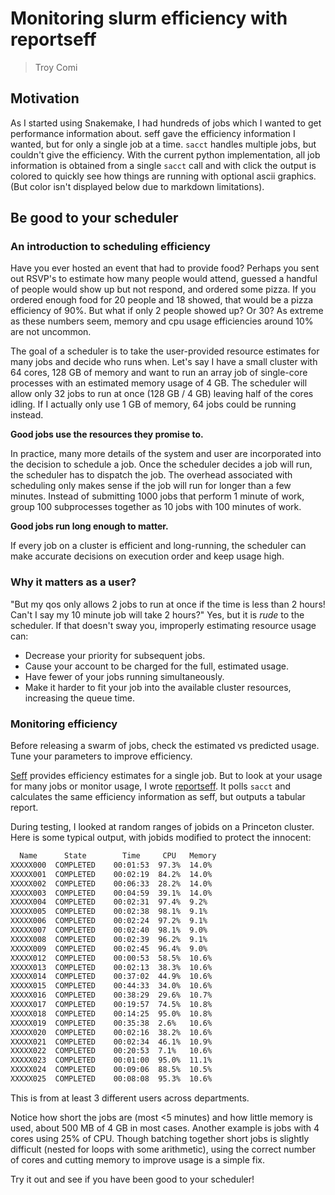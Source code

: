 # Monitoring slurm efficiency with reportseff

> Troy Comi

## Motivation

As I started using Snakemake, I had hundreds of jobs which I wanted to get
performance information about. seff gave the efficiency information I wanted,
but for only a single job at a time. `sacct` handles multiple jobs, but couldn't
give the efficiency. With the current python implementation,
all job information is obtained from a single
`sacct` call and with click the output is colored to quickly see how things are
running with optional ascii graphics. (But color isn't displayed below due to markdown limitations).

## Be good to your scheduler

### An introduction to scheduling efficiency

Have you ever hosted an event that had to provide food? Perhaps you sent out
RSVP's to estimate how many people would attend, guessed a handful of people
would show up but not respond, and ordered some pizza. If you ordered enough
food for 20 people and 18 showed, that would be a pizza efficiency of 90%.
But what if only 2 people showed up? Or 30? As extreme as these numbers seem,
memory and cpu usage efficiencies around 10% are not uncommon.

The goal of a scheduler is to take the user-provided resource
estimates for many jobs and decide who runs when. Let's say I have a small
cluster with 64 cores, 128 GB of memory and want to run an array job of
single-core processes with an estimated memory usage of 4 GB. The scheduler
will allow only 32 jobs to run at once (128 GB / 4 GB) leaving half of the
cores idling. If I actually only use 1 GB of memory, 64 jobs could be running
instead.

**Good jobs use the resources they promise to.**

In practice, many more details of the system and user are incorporated into
the decision to schedule a job. Once the scheduler decides a job will run,
the scheduler has to dispatch the job. The overhead associated with scheduling
only makes sense if the job will run for longer than a few minutes. Instead of
submitting 1000 jobs that perform 1 minute of work, group 100 subprocesses
together as 10 jobs with 100 minutes of work.

**Good jobs run long enough to matter.**

If every job on a cluster is efficient and long-running, the scheduler can
make accurate decisions on execution order and keep usage high.

### Why it matters as a user?

"But my qos only allows 2 jobs to run at once if the time
is less than 2 hours! Can't I say my 10 minute job will take 2 hours?" Yes,
but it is *rude* to the scheduler. If that doesn't sway you, improperly
estimating resource usage can:

- Decrease your priority for subsequent jobs.
- Cause your account to be charged for the full, estimated usage.
- Have fewer of your jobs running simultaneously.
- Make it harder to fit your job into the available cluster resources,
increasing the queue time.

### Monitoring efficiency

Before releasing a swarm of jobs, check the estimated vs predicted usage.
Tune your parameters to improve efficiency.

[Seff](https://github.com/SchedMD/slurm/tree/master/contribs/seff) provides
efficiency estimates for a single job. But to look at your usage
for many jobs or monitor usage, I wrote
[reportseff](https://github.com/troycomi/reportseff). It polls `sacct`
and calculates the same efficiency information as seff, but outputs
a tabular report.

During testing, I looked at random ranges of jobids on a Princeton cluster.
Here is some typical output, with jobids modified to protect the innocent:

```txt
  Name      State        Time     CPU   Memory
XXXXX000  COMPLETED    00:01:53  97.3%  14.0%
XXXXX001  COMPLETED    00:02:19  84.2%  14.0%
XXXXX002  COMPLETED    00:06:33  28.2%  14.0%
XXXXX003  COMPLETED    00:04:59  39.1%  14.0%
XXXXX004  COMPLETED    00:02:31  97.4%  9.2%
XXXXX005  COMPLETED    00:02:38  98.1%  9.1%
XXXXX006  COMPLETED    00:02:24  97.2%  9.1%
XXXXX007  COMPLETED    00:02:40  98.1%  9.0%
XXXXX008  COMPLETED    00:02:39  96.2%  9.1%
XXXXX009  COMPLETED    00:02:45  96.4%  9.0%
XXXXX012  COMPLETED    00:00:53  58.5%  10.6%
XXXXX013  COMPLETED    00:02:13  38.3%  10.6%
XXXXX014  COMPLETED    00:37:02  44.9%  10.6%
XXXXX015  COMPLETED    00:44:33  34.0%  10.6%
XXXXX016  COMPLETED    00:38:29  29.6%  10.7%
XXXXX017  COMPLETED    00:19:57  74.5%  10.8%
XXXXX018  COMPLETED    00:14:25  95.0%  10.8%
XXXXX019  COMPLETED    00:35:38  2.6%   10.6%
XXXXX020  COMPLETED    00:02:16  38.2%  10.6%
XXXXX021  COMPLETED    00:02:34  46.1%  10.9%
XXXXX022  COMPLETED    00:20:53  7.1%   10.6%
XXXXX023  COMPLETED    00:01:00  95.0%  11.1%
XXXXX024  COMPLETED    00:09:06  88.5%  10.5%
XXXXX025  COMPLETED    00:08:08  95.3%  10.6%
```

This is from at least 3 different users across departments.

Notice how short the jobs are (most <5 minutes) and how little memory is used,
about 500 MB of 4 GB in most cases. Another example is jobs with 4 cores using
25% of CPU. Though batching together short jobs is slightly difficult (nested
for loops with some arithmetic), using the correct number of cores and cutting
memory to improve usage is a simple fix.

Try it out and see if you have been good to your scheduler!
